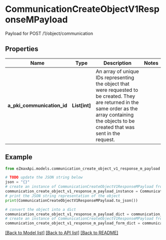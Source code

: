 # CommunicationCreateObjectV1ResponseMPayload

Payload for POST /1/object/communication

## Properties

Name | Type | Description | Notes
------------ | ------------- | ------------- | -------------
**a_pki_communication_id** | **List[int]** | An array of unique IDs representing the object that were requested to be created.  They are returned in the same order as the array containing the objects to be created that was sent in the request. | 

## Example

```python
from eZmaxApi.models.communication_create_object_v1_response_m_payload import CommunicationCreateObjectV1ResponseMPayload

# TODO update the JSON string below
json = "{}"
# create an instance of CommunicationCreateObjectV1ResponseMPayload from a JSON string
communication_create_object_v1_response_m_payload_instance = CommunicationCreateObjectV1ResponseMPayload.from_json(json)
# print the JSON string representation of the object
print(CommunicationCreateObjectV1ResponseMPayload.to_json())

# convert the object into a dict
communication_create_object_v1_response_m_payload_dict = communication_create_object_v1_response_m_payload_instance.to_dict()
# create an instance of CommunicationCreateObjectV1ResponseMPayload from a dict
communication_create_object_v1_response_m_payload_form_dict = communication_create_object_v1_response_m_payload.from_dict(communication_create_object_v1_response_m_payload_dict)
```
[[Back to Model list]](../README.md#documentation-for-models) [[Back to API list]](../README.md#documentation-for-api-endpoints) [[Back to README]](../README.md)


